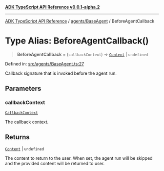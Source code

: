 [**ADK TypeScript API Reference v0.0.1-alpha.2**](../../../README.md)

***

[ADK TypeScript API Reference](../../../modules.md) / [agents/BaseAgent](../README.md) / BeforeAgentCallback

# Type Alias: BeforeAgentCallback()

> **BeforeAgentCallback** = (`callbackContext`) => [`Content`](../../../models/types/interfaces/Content.md) \| `undefined`

Defined in: [src/agents/BaseAgent.ts:27](https://github.com/njraladdin/adk-typescript/blob/main/src/agents/BaseAgent.ts#L27)

Callback signature that is invoked before the agent run.

## Parameters

### callbackContext

[`CallbackContext`](../../CallbackContext/classes/CallbackContext.md)

The callback context.

## Returns

[`Content`](../../../models/types/interfaces/Content.md) \| `undefined`

The content to return to the user. When set, the agent run will be skipped and
the provided content will be returned to user.
